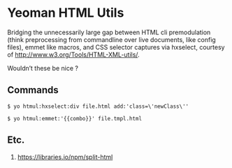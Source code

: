 # Yeoman HTML Utils

Bridging the unnecessarily large gap between HTML cli premodulation (think 
preprocessing from commandline over live documents, like config files), 
emmet like macros, and CSS selector captures via hxselect, courtesy of http://www.w3.org/Tools/HTML-XML-utils/.

Wouldn’t these be nice ?

## Commands

    $ yo htmul:hxselect:div file.html add:'class=\'newClass\''

    $ yo htmul:emmet:'{{combo}}' file.tmpl.html

## Etc.

1. https://libraries.io/npm/split-html
